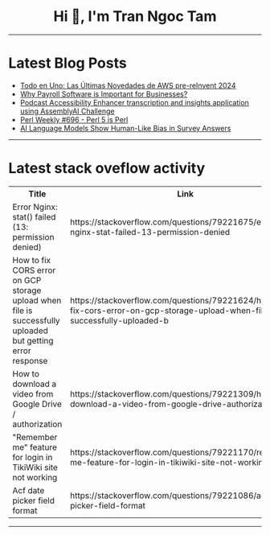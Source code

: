<h1 align="center">Hi 👋, I'm Tran Ngoc Tam</h1>

---

# Latest Blog Posts 
<!-- BLOG-POST-LIST:START -->
- [Todo en Uno: Las Últimas Novedades de AWS pre-reInvent 2024](https://dev.to/aws-espanol/todo-en-uno-las-ultimas-novedades-de-aws-pre-reinvent-2024-4n46)
- [Why Payroll Software is Important for Businesses?](https://dev.to/mobilise/why-payroll-software-is-important-for-businesses-3cih)
- [Podcast Accessibility Enhancer transcription and insights application using AssemblyAI Challenge](https://dev.to/chintanonweb/podcast-accessibility-enhancer-transcription-and-insights-application-using-assemblyai-challenge-lbh)
- [Perl Weekly #696 - Perl 5 is Perl](https://dev.to/szabgab/perl-weekly-696-perl-5-is-perl-2n9j)
- [AI Language Models Show Human-Like Bias in Survey Answers](https://dev.to/mikeyoung44/ai-language-models-show-human-like-bias-in-survey-answers-m29)
<!-- BLOG-POST-LIST:END -->

---

# Latest stack oveflow activity
<table>
  <tr><th>Title</th><th>Link</th></tr>
  <!-- STACKOVERFLOW:START --><tr><td>Error Nginx: stat&lpar;&rpar; failed &lpar;13: permission denied&rpar;</td><td>https://stackoverflow.com/questions/79221675/error-nginx-stat-failed-13-permission-denied</td></tr><tr><td>How to fix CORS error on GCP storage upload when file is successfully uploaded but getting error response</td><td>https://stackoverflow.com/questions/79221624/how-to-fix-cors-error-on-gcp-storage-upload-when-file-is-successfully-uploaded-b</td></tr><tr><td>How to download a video from Google Drive / authorization</td><td>https://stackoverflow.com/questions/79221309/how-to-download-a-video-from-google-drive-authorization</td></tr><tr><td>&quot;Remember me&quot; feature for login in TikiWiki site not working</td><td>https://stackoverflow.com/questions/79221170/remember-me-feature-for-login-in-tikiwiki-site-not-working</td></tr><tr><td>Acf date picker field format</td><td>https://stackoverflow.com/questions/79221086/acf-date-picker-field-format</td></tr><!-- STACKOVERFLOW:END -->
</table>

---


